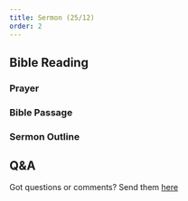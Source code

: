 ```yaml
---
title: Sermon (25/12)
order: 2
---
```


## Bible Reading

### Prayer


### Bible Passage 






### Sermon Outline




## Q&A
Got questions or comments? Send them [here](https://tinyurl.com/SGHACQuestionsAnswers)

